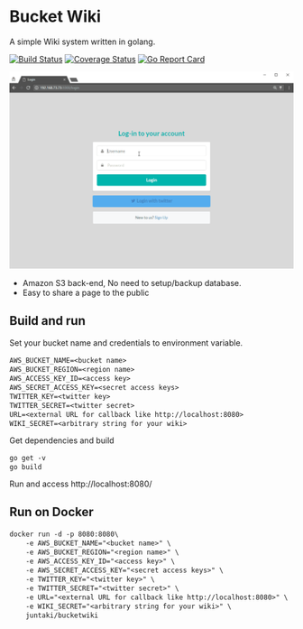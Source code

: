 # Bucket Wiki

A simple Wiki system written in golang.

[![Build Status](https://travis-ci.org/juntaki/bucketwiki.svg?branch=master)](https://travis-ci.org/juntaki/bucketwiki)
[![Coverage Status](https://coveralls.io/repos/github/juntaki/bucketwiki/badge.svg?branch=master)](https://coveralls.io/github/juntaki/bucketwiki?branch=master)
[![Go Report Card](https://goreportcard.com/badge/github.com/juntaki/bucketwiki)](https://goreportcard.com/report/github.com/juntaki/bucketwiki)

![screenshot](https://github.com/juntaki/bucketwiki/blob/master/screenshot.gif?raw=true)

* Amazon S3 back-end, No need to setup/backup database.
* Easy to share a page to the public

## Build and run

Set your bucket name and credentials to environment variable.

~~~
AWS_BUCKET_NAME=<bucket name>
AWS_BUCKET_REGION=<region name>
AWS_ACCESS_KEY_ID=<access key>
AWS_SECRET_ACCESS_KEY=<secret access keys>
TWITTER_KEY=<twitter key>
TWITTER_SECRET=<twitter secret>
URL=<external URL for callback like http://localhost:8080>
WIKI_SECRET=<arbitrary string for your wiki>
~~~

Get dependencies and build

~~~
go get -v
go build
~~~

Run and access http://localhost:8080/

## Run on Docker

~~~
docker run -d -p 8080:8080\
    -e AWS_BUCKET_NAME="<bucket name>" \
    -e AWS_BUCKET_REGION="<region name>" \
    -e AWS_ACCESS_KEY_ID="<access key>" \
    -e AWS_SECRET_ACCESS_KEY="<secret access keys>" \
    -e TWITTER_KEY="<twitter key>" \
    -e TWITTER_SECRET="<twitter secret>" \
    -e URL="<external URL for callback like http://localhost:8080>" \
    -e WIKI_SECRET="<arbitrary string for your wiki>" \
    juntaki/bucketwiki
~~~

